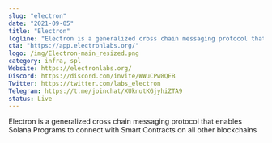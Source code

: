 ```yaml
---
slug: "electron"
date: "2021-09-05"
title: "Electron"
logline: "Electron is a generalized cross chain messaging protocol that enables Solana Programs to connect with Smart Contracts on all other blockchains"
cta: "https://app.electronlabs.org/"
logo: /img/Electron-main_resized.png
category: infra, spl
Website: https://electronlabs.org/
Discord: https://discord.com/invite/WWuCPw8QEB
Twitter: https://twitter.com/labs_electron
Telegram: https://t.me/joinchat/XUknutKGjyhiZTA9
status: Live
---
```


Electron is a generalized cross chain messaging protocol that enables Solana Programs to connect with Smart Contracts on all other blockchains
